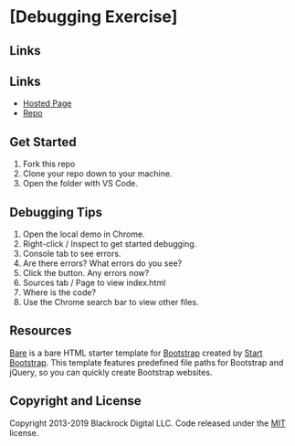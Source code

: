 # [Debugging Exercise]

## Links
## Links

- [Hosted Page](https://charles-hoot.github.io/web-apps-debugging-exercise/)
- [Repo](https://github.com/charles-hoot/web-apps-debugging-exercise)

## Get Started

1. Fork this repo
2. Clone your repo down to your machine. 
3. Open the folder with VS Code. 

## Debugging Tips

1. Open the local demo in Chrome. 
2. Right-click / Inspect to get started debugging.
3. Console tab to see errors.
4. Are there errors? What errors do you see?
4. Click the button. Any errors now? 
4. Sources tab / Page to view index.html
6. Where is the code? 
6. Use the Chrome search bar to view other files. 

## Resources

[Bare](http://startbootstrap.com/template-overviews/bare/) is a bare HTML starter template for [Bootstrap](http://getbootstrap.com/) created by [Start Bootstrap](http://startbootstrap.com/). This template features predefined file paths for Bootstrap and jQuery, so you can quickly create Bootstrap websites.

## Copyright and License

Copyright 2013-2019 Blackrock Digital LLC. Code released under the [MIT](https://github.com/BlackrockDigital/startbootstrap-bare/blob/gh-pages/LICENSE) license.
